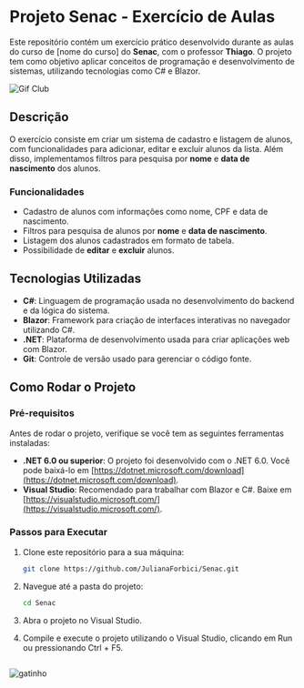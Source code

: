 # Projeto Senac - Exercício de Aulas

Este repositório contém um exercício prático desenvolvido durante as aulas do curso de [nome do curso] do **Senac**, com o professor **Thiago**. O projeto tem como objetivo aplicar conceitos de programação e desenvolvimento de sistemas, utilizando tecnologias como C# e Blazor.

![Gif Club](https://media.tenor.com/X6oLkn9sBewAAAAj/sparklepandalana-penguin.gif)

## Descrição

O exercício consiste em criar um sistema de cadastro e listagem de alunos, com funcionalidades para adicionar, editar e excluir alunos da lista. Além disso, implementamos filtros para pesquisa por **nome** e **data de nascimento** dos alunos.

### Funcionalidades

- Cadastro de alunos com informações como nome, CPF e data de nascimento.
- Filtros para pesquisa de alunos por **nome** e **data de nascimento**.
- Listagem dos alunos cadastrados em formato de tabela.
- Possibilidade de **editar** e **excluir** alunos.
  
## Tecnologias Utilizadas

- **C#**: Linguagem de programação usada no desenvolvimento do backend e da lógica do sistema.
- **Blazor**: Framework para criação de interfaces interativas no navegador utilizando C#.
- **.NET**: Plataforma de desenvolvimento usada para criar aplicações web com Blazor.
- **Git**: Controle de versão usado para gerenciar o código fonte.

## Como Rodar o Projeto

### Pré-requisitos

Antes de rodar o projeto, verifique se você tem as seguintes ferramentas instaladas:

- **.NET 6.0 ou superior**: O projeto foi desenvolvido com o .NET 6.0. Você pode baixá-lo em [https://dotnet.microsoft.com/download](https://dotnet.microsoft.com/download).
- **Visual Studio**: Recomendado para trabalhar com Blazor e C#. Baixe em [https://visualstudio.microsoft.com/](https://visualstudio.microsoft.com/).

### Passos para Executar

1. Clone este repositório para a sua máquina:

   ```bash
   git clone https://github.com/JulianaForbici/Senac.git

2. Navegue até a pasta do projeto:

    ```bash
    cd Senac

3. Abra o projeto no Visual Studio.

4. Compile e execute o projeto utilizando o Visual Studio, clicando em Run ou pressionando Ctrl + F5.


   ```markdown
  ![gatinho ](https://i.pinimg.com/originals/d0/bf/c7/d0bfc76da6de38f91bcec23efe85082a.gif)
